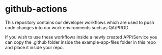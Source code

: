 # github-actions

This repository contains our developer workflows which are used to push code changes into our work environments such as QA/PROD.

If you wish to use these workflows inside a newly created APP/Service you can copy the .github folder inside the example-app-files folder in this repo and place it inside your repo.


